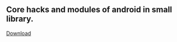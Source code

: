 ## Core hacks and modules of android in small library.

<a href="https://core.learnpainless.com/lplcore-release.aar" class="button">Download</a>
